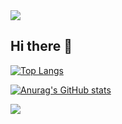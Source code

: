 <img src="https://capsule-render.vercel.app/api?type=waving&color=BDBDC8&height=150&section=header" />


## Hi there 👋
[![Top Langs](https://github-readme-stats.vercel.app/api/top-langs/?username=jineeds)](https://github.com/anuraghazra/github-readme-stats)

[![Anurag's GitHub stats](https://github-readme-stats.vercel.app/api?username=jineeds)](https://github.com/anuraghazra/github-readme-stats)



<!--
**jineeds/jineeds** is a ✨ _special_ ✨ repository because its `README.md` (this file) appears on your GitHub profile.

Here are some ideas to get you started:

- 🔭 I’m currently working on ...
- 🌱 I’m currently learning ...
- 👯 I’m looking to collaborate on ...
- 🤔 I’m looking for help with ...
- 💬 Ask me about ...
- 📫 How to reach me: ...
- 😄 Pronouns: ...
- ⚡ Fun fact: ...
-->


<img src="https://capsule-render.vercel.app/api?type=waving&color=BDBDC8&height=150&section=footer" />

